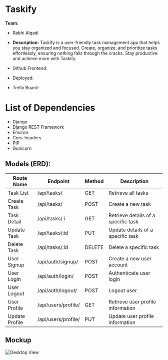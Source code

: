 # Taskify  
**Team:**
+   Rabhi Alqadi


+ **Description:** Taskify is a user-friendly task management app that helps you stay organized and focused. Create, organize, and prioritize tasks effortlessly, ensuring nothing falls through the cracks. Stay productive and achieve more with Taskify.

+ Github Frontend:
+ Deployed:
+ Trello Board:

# List of Dependencies
+ Django
+ Django REST Framework
+ Environ
+ Cors-headers
+ PIP
+ Gunicorn

## Models (ERD):
| Route Name    | Endpoint               | Method | Description                               |
|---------------|------------------------|--------|-------------------------------------------|
| Task List     | /api/tasks/            | GET    | Retrieve all tasks                        |
| Create Task   | /api/tasks/            | POST   | Create a new task                         |
| Task Detail   | /api/tasks/:i  | GET    | Retrieve details of a specific task       |
| Update Task   | /api/tasks/:id   | PUT    | Update details of a specific task         |
| Delete Task   | /api/tasks/:id   | DELETE | Delete a specific task                    |
| User Signup   | /api/auth/signup/      | POST   | Create a new user account                 |
| User Login    | /api/auth/login/       | POST   | Authenticate user login                   |
| User Logout   | /api/auth/logout/      | POST   | Logout user                               |
| User Profile  | /api/users/profile/    | GET    | Retrieve user profile information         |
| Update Profile| /api/users/profile/    | PUT    | Update user profile information           |

## Mockup
![Desktop View](https://i.imgur.com/DtJyl50.png)
